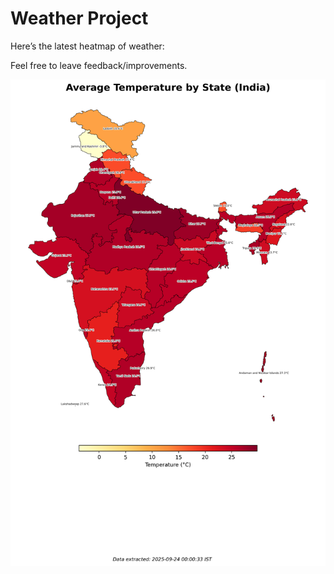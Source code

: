 # Weather Project

Here’s the latest heatmap of weather:

Feel free to leave feedback/improvements.

![India Heatmap](docs/assets/india_heatmap.png?v=D2E74B)
